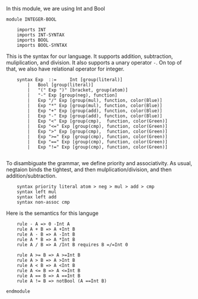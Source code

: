 In this module, we are using Int and Bool
```k
module INTEGER-BOOL

    imports INT
    imports INT-SYNTAX
    imports BOOL
    imports BOOL-SYNTAX
```
This is the syntax for our language. It supports addition, subtraction, muliplication, and division. It also supports a unary operator `-`.
On top of that, we also have relational operator for integer.
```k
    syntax Exp	::= 	Int [group(literal)]
        |   Bool [group(literal)]
		|	"(" Exp ")" [bracket, group(atom)]
		|	"-" Exp [group(neg), function]
		|	Exp "/" Exp [group(mul), function, color(Blue)]
		|	Exp "*" Exp [group(mul), function, color(Blue)]
		|	Exp "+" Exp [group(add), function, color(Blue)]
		|	Exp "-" Exp [group(add), function, color(Blue)]
		|	Exp "<" Exp [group(cmp),  function, color(Green)]
		|	Exp "<=" Exp [group(cmp), function, color(Green)]	
		|	Exp ">" Exp [group(cmp),  function, color(Green)]	
		|	Exp ">=" Exp [group(cmp), function, color(Green)]
		|	Exp "==" Exp [group(cmp), function, color(Green)]	
		|	Exp "!=" Exp [group(cmp), function, color(Green)]	


```
To disambiguate the grammar, we define priority and associativity. As usual, negtaion binds the tightest, and then mulplication/division, and then addition/subtraction.
```k
    syntax priority literal atom > neg > mul > add > cmp
    syntax left mul
    syntax left add
    syntax non-assoc cmp

```
Here is the semantics for this languge
```k
    rule - A => 0 -Int A
    rule A + B => A +Int B 
    rule A - B => A -Int B 
    rule A * B => A *Int B 
    rule A / B => A /Int B requires B =/=Int 0

    rule A >= B => A >=Int B
    rule A > B => A >Int B
    rule A < B => A <Int B
    rule A <= B => A <=Int B
    rule A == B => A ==Int B
    rule A != B => notBool (A ==Int B)

```

```k
endmodule
```
